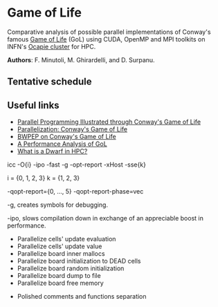 # Game of Life

Comparative analysis of possible parallel implementations of Conway's famous [Game of Life](https://en.wikipedia.org/wiki/Conway%27s_Game_of_Life) (GoL) using CUDA, OpenMP and MPI toolkits on INFN's [Ocapie cluster](https://web.ge.infn.it/calcolo/joomla/2-uncategorised/106-farm-hpc-ocapie) for HPC.

**Authors**: F. Minutoli, M. Ghirardelli, and D. Surpanu.

## Tentative schedule

## Useful links

- [Parallel Programming Illustrated through Conway's Game of Life](https://tcpp.cs.gsu.edu/curriculum/?q=system/files/ch10.pdf)
- [Parallelization: Conway's Game of Life](http://www.shodor.org/media/content/petascale/materials/UPModules/GameOfLife/Life_Module_Document_pdf.pdf)
- [BWPEP on Conway's Game of Life](http://shodor.org/petascale/materials/UPModules/exercises/Game_of_Life/)
- [A Performance Analysis of GoL](https://arxiv.org/pdf/1209.4408.pdf)
- [What is a Dwarf in HPC?](https://www5.in.tum.de/lehre/vorlesungen/hpc/WS15/structured.pdf)

<!-- TODO: Specify the input file format -->
<!-- TODO: Add OpenMP parallelization via pragmas -->
<!-- TODO: Account for ghost rows with MPI -->

<!-- Compiler optimization -->

icc -O{i} -ipo -fast -g -opt-report -xHost -sse{k}

i = {0, 1, 2, 3} 
k = {1, 2, 3}

-qopt-report={0, ..., 5}
-qopt-report-phase=vec

-g, creates symbols for debugging.

-ipo, slows compilation down in exchange of an appreciable boost in performance.

<!-- Parallelization via OpenMP -->

- Parallelize cells' update evaluation
- Parallelize cells' update value
- Parallelize board inner mallocs
- Parallelize board initialization to DEAD cells
- Parallelize board random initialization
- Parallelize board dump to file
- Parallelize board free memory

<!-- Commit message -->

- Polished comments and functions separation